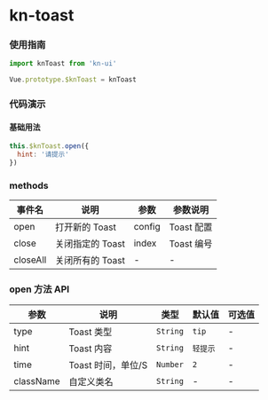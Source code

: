 <!-- 简体中文 -->

# kn-toast

### 使用指南

```js
import knToast from 'kn-ui'

Vue.prototype.$knToast = knToast
```

### 代码演示

#### 基础用法

```js
this.$knToast.open({
  hint: '请提示'
})
```

### methods

| 事件名   | 说明             | 参数   | 参数说明   |
| -------- | ---------------- | ------ | ---------- |
| open     | 打开新的 Toast   | config | Toast 配置 |
| close    | 关闭指定的 Toast | index  | Toast 编号 |
| closeAll | 关闭所有的 Toast | -      | -          |

### open 方法 API

| 参数      | 说明               | 类型     | 默认值   | 可选值 |
| --------- | ------------------ | -------- | -------- | ------ |
| type      | Toast 类型         | `String` | `tip`    | -      |
| hint      | Toast 内容         | `String` | `轻提示` | -      |
| time      | Toast 时间，单位/S | `Number` | `2`      | -      |
| className | 自定义类名         | `String` | -        | -      |
